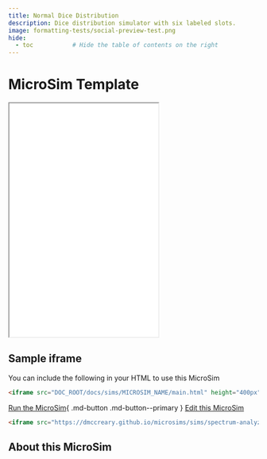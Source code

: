 ```yaml
---
title: Normal Dice Distribution
description: Dice distribution simulator with six labeled slots.
image: formatting-tests/social-preview-test.png
hide:
  - toc           # Hide the table of contents on the right
---
```

# MicroSim Template

<iframe src="main.html" height="470"  scrolling="no"></iframe>

## Sample iframe

You can include the following in your HTML to use this MicroSim

```html
<iframe src="DOC_ROOT/docs/sims/MICROSIM_NAME/main.html" height="400px" scrolling="no"></iframe>
```

[Run the MicroSim](main.html){ .md-button .md-button--primary }
[Edit this MicroSim](https://editor.p5js.org/dmccreary/sketches/P5_EDITOR_ID)


```html
<iframe src="https://dmccreary.github.io/microsims/sims/spectrum-analyzer/main.html" height="400"  scrolling="no"></iframe>
```

## About this MicroSim